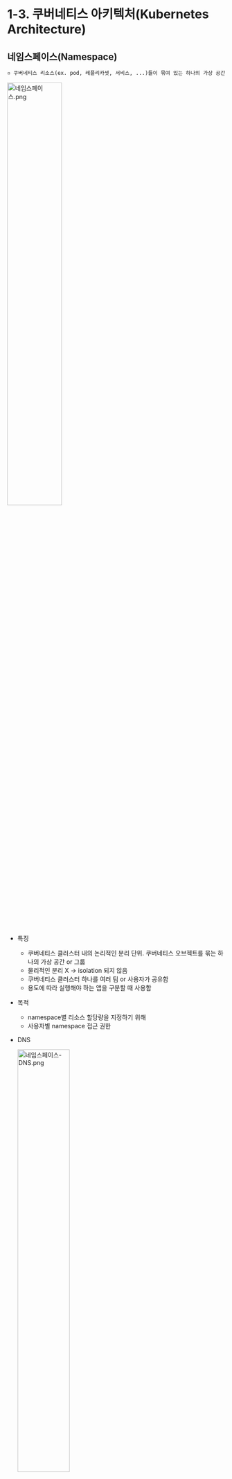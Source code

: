 # 1-3. 쿠버네티스 아키텍처(Kubernetes Architecture)

## 네임스페이스(Namespace)

```tex
▫️ 쿠버네티스 리소스(ex. pod, 레플리카셋, 서비스, ...)들이 묶여 있는 하나의 가상 공간 or 그룹
```

<img src="https://user-images.githubusercontent.com/33214969/161412230-de8153e3-6f07-47c7-a258-2b4c70d87a99.png" alt="네임스페이스.png" width="50%;" />

+ 특징

  + 쿠버네티스 클러스터 내의 논리적인 분리 단위. 쿠버네티스 오브젝트를 묶는 하나의 가상 공간 or 그룹
  + 물리적인 분리 X → isolation 되지 않음
  + 쿠버네티스 클러스터 하나를 여러 팀 or 사용자가 공유함
  + 용도에 따라 실행해야 하는 앱을 구분할 때 사용함

+ 목적

  + namespace별 리소스 할당량을 지정하기 위해
  + 사용자별 namespace 접근 권한

+ DNS

  <img src="https://user-images.githubusercontent.com/33214969/161412228-ba44e144-f810-4fcf-928f-4aa1c0f38dd7.png" alt="네임스페이스-DNS.png" width="50%;" />

  + DNS 쿼리에 namespace를 명시하여, 다른 namespace에 있는 서비스에 접속할 수 있음
  + `(service명).(service의 namespace).svc.(domain)`
  + ex) (namespace) prod > (service) data, (namespace) test test namespace에 있는 pod = `data.prod` or `data.prod.svc.cluster.local`

+ Namespace 생성 및 조회

  + yaml 파일

    ```yaml
    apiVersion: v1
    kind: Namespace
    meetadata:
      name: test
    spec:
      limits:
      - default:
          cpu: 1
        defaultRequest:
          cpu: 0.5
        type: Container
    ```

  + 명령어

    ```yaml
    # namespace 생성
    $ kubectl create namespace (namespace명)
    
    # 특정 namespace 조회
    $ kubectl get pod -namespace (namespace명)
    ```

+ Namespace 관련 명령어

  + Namespace 조회 :`kubectl get namespaces` / `kubectl get ns` / (현재 시스템의 namespace 확인) `kubectl get namespace`
  + Namespace 생성 :  `kubectl create namespace (namespace명)` / `kubectl apply -f (yaml 파일명).yaml`
  + 특정 Namespace의 pod 생성 : `kubectl run (pod명) -n (namespace명)`
  + 특정 Namespace의 pod 조회 : `kubectl get pods --namespace (namespace명)` / `kubectl get pods --all-namespaces | grep (namespace명)`
  + 특정 Namespace를 생성할 수 있는지 확인 가능한 옵션 : `--dry-run`
  + Namespace 삭제 : `kubectl delete namespace (replicaset명)` / `kubectl delete -f (namespace yaml 파일명).yaml`

<br/>

## 서비스(Services)

```tex
▫️ 동일한 서비스 동작을 구현하는 여러 가지 pod를 하나로 묶어 관리하는 객체
```

+ 특징

  + 동적으로 IP가 변경되는 pod들에 고정된 방법으로 접근하기 위해 사용됨
  + 클러스터 외부에서 pod에 접근하는 것이 가능해짐
  + Endpoint : 서비스 객체로 묶여진 pod들의 집합
  + 서비스 객체는 자신의 endpoint들을 레이블(쿠버네티스 객체들을 그룹핑하는 기본 단위)을 통해 찾아냄 → 서비스로 트래픽이 들어오면 서비스와 같은 레이블을 가진 pod endpoint들을 찾아 트래픽을 전달함

+ 목적

  + 서비스를 위한 고정 IP 사용을 위해 (pod 재생성 시, 동적으로 IP가 할당됨)
  + 서비스 제공을 위한 pod 집합(Endpoint)에 대한 경로를 제공하기 위해

+ 종류

  1. ClusterIP

     ```tex
     ▫️ 서비스 객체에 클러스터 내부에서만 접근 가능한 IP를 할당하는 방법
     ```

     + 클러스터 외부에서는 접근이 불가함 (단, kube-proxy를 통해 외부로부터 ClusterIP 타입 객체에 접근하는 방법이 있음)

     + 인가된 운영자, 내부 대시보드 관리, pod의 서비스 상태를 디버깅할 때 주로 사용함

     + yaml 파일

       ```yaml
       apiVersion: v1
       kind: Service
       metatata:
         name: back-end
       sepc:
         type: ClusterIP
         ports:
           - targetPort: 80
             port: 80
         selector:    # pod의 label 부분
           app: myapp
           type: back-end
       ```

  2. NodePort

     ```tex
     ▫️ 클러스터 내의 모든 노드에 외부에서 접근 가능한 포트를 개방하는 방법
     ```

     + NodePort로 개방할 포트 번호를 지정함
     + NodePort가 설정되면 `[클러스터 내 임의 노드의 IP]:[포트번호]`로 서비스에 접근 가능함
     + 외부의 호출이 Service에 전달되어 연결되어 있는 pod로 트래픽을 전달해줌 → 호출된 노드에 있는 pod가 아니더라도 Service에 연결된 pod라면 호출 가능함
     + 내부망에 대한 연결 or 데모 or 임시 연결용으로 주로 사용됨

     <img src="https://user-images.githubusercontent.com/33214969/161412247-6afea9d4-cd23-4785-abb4-0987c06ef7cd.png" alt="서비스-NodePort4.png" width="50%;" />

     > + 레이블이 `MyApp`인 3개의 pod를 Selector를 통해 서비스를 묶어주면 자동으로 연결됨 + 자동으로 Load Balancing 기능을 수행하게 됨<br/> → `http://192.168.1.1:31000`에 접근하면 트래픽이 가장 원활한 곳으로 자동으로 연결됨
     > + 위와 같이, 서버가 여러 대인 경우에도, 쿠버네티스는 트래픽에 따라 균등하게 분배함

     + NodePort Service의 yaml 파일 예시

       <img src="https://user-images.githubusercontent.com/33214969/161412238-21504fa9-9c7b-4dac-9f95-ac268a15d0df.png" alt="서비스-NodePort yaml파일.png" width="50%;" />

       > [오른쪽 Deployment]<br/> - replicas 1개 생성<br/> - selector는 matchlabels로 `nginx-app`으로 지정<br/> - template에서 어떤 컨테이너를 지정할지 선택 + port 번호 지정<br/>[왼쪽 Service]<br/> - selector로 `nginx-app` 지정<br/> - type은 NodePort로 지정<br/> - ports에서 nodePort, port, targetPort 등을 정의

  3. LoadBalancer(LB)

     ```tex
     ▫️ 외부 접근이 가능한 LB의 공인 IP를 서비스 객체에 할당하는 방법
     ```

     + NodePort의 성격을 가지고 있으면서 추가적으로 노드에 접근하기 전에 트래픽을 분산시켜주는 역할을 함
     + 외부에서 접속하기 위해서는 LoadBalancer에 IP를 할당해줘야 함 → Plugin을 통해 할당
     + 클라우드 프로바이더(ex. AWS, Azure, ...)들이 이 기능을 지원해줘야 함 → 클라우드 서비스로 제공되는 LB 기능을 쿠버네티스와 연동해서 고객에게 제공해야 함
     + 서비스 1개당 LB 1개씩 필요햠 → 비용이 부담됨 → Ingress라는 객체를 이용

     + yaml 파일

       ```yaml
       apiVersion: v1
       kind: Service
       metatata:
         name: back-end
       sepc:
         type: LoadBalancer
         ports:
           - targetPort: 80
             port: 80
             nodePort: 30008
       ```

  4. ExternalName

     ```tex
     ▫️ kube-dns 컴포넌트로 DNS를 이용하는 방법
     ```

     + ClusterIP를 통해 접근함
     + 일반적인 Selector가 아닌 DNS name에 매핑됨

  5. 그 외

     + Headless - pod 이름과 service 이름이 도메인에 등록 되어 IP 대신 도메인 이름으로 원하는 pod에 접근할 수 있는 방법
     + ExternalName - google or AWS와 같이 특정 도메인 주소를 넣을 수 있는 방법. pod에서 원하는 데이터를 외부에서 가져올 때 Service Name만 변경해주면 원하는 곳에서 pod의 변경 없이 Service만 변경하여 가져올 수 있음

+ Service 관련 명령어

  + Service 조회 : `kubectl get svc` / `kubectl get servies`
  + Service 생성: `kubectl run (service명)` / `kubectl apply -f (yaml 파일명).yaml`
  + Deployment에 Service 적용 : `kubectl expose deploy [deploy명] —name=[service명] —port=[port번호] —target-port=[target port 번호] —type=[서비스타입]`

<br/>

## 명령형(Imperative) vs 선언형(Declarative)

* 명령형(Imperative)

  + Step by Step으로

  + How에 가까움

  + kubectl 명령에 인수 or 옵션을 사용하여 애플리케이션을 관리하는 방법

  + `run`, `create`, `expose`, `edit`, `scale`, `set`, `create -f`, `replace -f`, `delete -f`와 같은 커맨드

  + 이미 해당 오브젝트가 존재하는데 `create -f` 실행 or 해당 오브젝트가 없는데 `replace -f` 실행 → (단점) 에러 발생함

  + 일회성 작업에서 주로 사용함. 개발 환경에서 권장하는 방법임

  + ex)

    ```tex
    1. web server라는 이름의 VM 생성
    2. VM에 nginx 설치
    3. 8080 포트로 설정
    4. web path 설정
    5. git에서 path에 파일 받아옴
    6. nginx 실행
    ```

* 선언형(Declarative)

  + 원하는 상태를 명시함

  + What에 가까움

  + Terraform, Ansible이 이러한 형태임

  + 원하는 상태를 yaml 파일에 정의 + `apply -f` 커맨드로 실행

  + API는 현재 파일을 확인하고 어떤 부분이 변경되었는지 체크 + 적절한 조치를 취함

  + 오브젝트가 없으면 생성, 있으면 변경된 부분만 체크 + 업데이트(`create`, `replace`를 동시에)

  + 반복해서 실행해도 항상 같은 상태가 유지됨을 보장함(idempotent)

  + ex)

    ```tex
    VM Name: web-server
    Database: nginx
    Port: 8080
    Path: /var/www/nginx
    Code: Git Repo - X
    ```

+ Imperative vs Declarative

  + 가장 큰 차이점은 idempotent
  + 중간에 에러 발생으로 처음부터 재실행하는 경우, Imperative → 중복 실행 이슈와 같은 것들을 처리하기 어려움 / Declarative → 상태를 규정하는 것이기 때문에 시스템이 인텔리하게 처리함
  + 특히, 버전 변경과 같은 것은 Declarative 방식이 좋음

+ create vs apply vs replace

  | command | ojbect가 존재하지 않는 경우                 | ojbect가 이미 존재하는 경우           |
  | ------- | ------------------------------------------- | ------------------------------------- |
  | create  | 새로운 ojbect 생성                          | ERROR                                 |
  | apply   | 새로운 ojbect 생성<br/>(+ 완벽한 sepc 필요) | ojbect 구성<br/>(+ 부분 spec 포함)    |
  | replace | ERROR                                       | 기존 object 삭제 + 새로운 ojbect 생성 |

+ 명령어

  + 명령형(Imperative)
    + nginx pod 생성 : `kubectl run --image=nginx nginx`
    + deployment 생성 : `kubectl create deployment --image=nginx nginx`
    + service 생성 : `kubectl expose deployment nginx --port 80`
    + deployment 수정 : `kubectl edit deployment nginx`
    + replicas 수정 : `kubectl scale deployment nginx --replicas=5`
    + 이미지 수정 : `kubectl set image deployment nginx nginx=nginx`
    + create : `kubectl create -f nginx.yaml`
    + replace : `kubectl replace -f nginx.yaml`
    + delete : `kubectl delete -f nginx.yaml`
  + 선언형(Declarative)
    + apply : `kubectl apply -f nginx.yaml`

<br/>

## Kubectl apply 명령어

+ Kubectl apply 동작과정

  1. 로컬에 있는 yaml 파일을 통해 오브젝트 생성 + 이와 동시에 로컬 파일과 비슷한 live object configuration을 쿠버네티스 내에 생성
  2. json 파일로 변환된 last applied configuration 파일을 저장
  3. 위의 3개 파일이 비교되며 실제 오브젝트에 어떤 변화가 있는지 체크됨
  4. 예를 들어, 로컬 yaml 파일에서 이미지를 `nginx:1.19`로 변경 + `apply` 실행 → 먼저, 쿠버네티스 클러스터에 있는 live object configuration과 비교되어 차이점을 발견 + 업데이트
  5. last applied configuration도 최신 값으로 업데이트

  <br/>  * 로컬 yaml : 디스크에 있는 파일<br/>  * live object configuration : 클러스터 메모리에 있는 정보<br/>  * last applied configuration : apply 명령어를 사용했을 때만 annotation에 기록이 저장됨

<br/><br/>네임스페이스<br/>[참고] https://artist-developer.tistory.com/33<br/>

Impernative vs Declarative<br/>[참고] https://nearhome.tistory.com/85<br/>[참고] https://nopanderer.github.io/kubernetes/2021-07-18-imperative/<br/>

